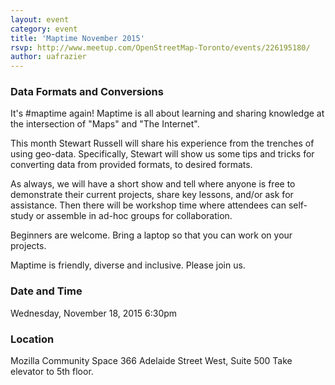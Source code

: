 ```yaml
---
layout: event
category: event
title: 'Maptime November 2015'
rsvp: http://www.meetup.com/OpenStreetMap-Toronto/events/226195180/
author: uafrazier
---
```

### Data Formats and Conversions

It's #maptime again!  Maptime is all about learning and sharing knowledge at the intersection of "Maps" and "The Internet".

This month Stewart Russell will share his experience from the trenches of using geo-data.  Specifically, Stewart will show us some tips and tricks for converting data from provided formats, to desired formats.

As always, we will have a short show and tell where anyone is free to demonstrate their current projects, share key lessons, and/or ask for assistance. Then there will be workshop time where attendees can self-study or assemble in ad-hoc groups for collaboration.

Beginners are welcome. Bring a laptop so that you can work on your projects.

Maptime is friendly, diverse and inclusive. Please join us.

### Date and Time

Wednesday, November 18, 2015
6:30pm

### Location

Mozilla Community Space
366 Adelaide Street West, Suite 500
Take elevator to 5th floor.

<script src="https://gist.github.com/uafrazier/a0cc6f0d834046899338.js"></script>
